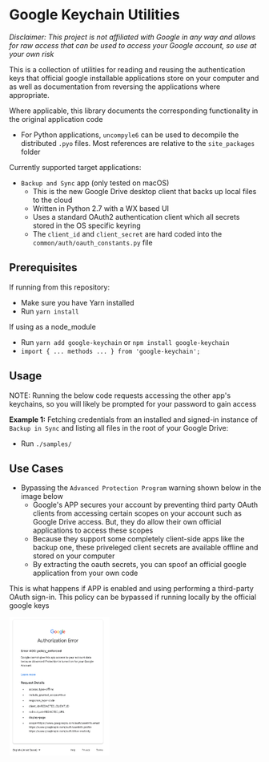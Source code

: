 Google Keychain Utilities
=========================

*Disclaimer: This project is not affiliated with Google in any way and allows for raw access that can be used to access your Google account, so use at your own risk*

This is a collection of utilities for reading and reusing the authentication keys that official google installable applications store on your computer and as well as documentation from reversing the applications where appropriate.

Where applicable, this library documents the corresponding functionality in the original application code
- For Python applications, `uncompyle6` can be used to decompile the distributed `.pyo` files. Most references are relative to the `site_packages` folder

Currently supported target applications:
- `Backup and Sync` app (only tested on macOS)
	- This is the new Google Drive desktop client that backs up local files to the cloud
	- Written in Python 2.7 with a WX based UI
	- Uses a standard OAuth2 authentication client which all secrets stored in the OS specific keyring
	- The `client_id` and `client_secret` are hard coded into the `common/auth/oauth_constants.py` file

Prerequisites
-------------

If running from this repository:
- Make sure you have Yarn installed
- Run `yarn install`

If using as a node_module
- Run `yarn add google-keychain` or `npm install google-keychain`
- `import { ... methods ... } from 'google-keychain';`


Usage
-----

NOTE: Running the below code requests accessing the other app's keychains, so you will likely be prompted for your password to gain access

**Example 1:** Fetching credentials from an installed and signed-in instance of `Backup in Sync` and listing all files in the root of your Google Drive:
- Run `./samples/`





Use Cases
---------

- Bypassing the `Advanced Protection Program` warning shown below in the image below
	- Google's APP secures your account by preventing third party OAuth clients from accessing certain scopes on your account such as Google Drive access. But, they do allow their own official applications to access these scopes
	- Because they support some completely client-side apps like the backup one, these priveleged client secrets are available offline and stored on your computer
	- By extracting the oauth secrets, you can spoof an official google application from your own code


This is what happens if APP is enabled and using performing a third-party OAuth sign-in. This policy can be bypassed if running locally by the official google keys

<img src="https://raw.githubusercontent.com/dennisss/google-keychain/master/google-app-policy.png" width="200">

